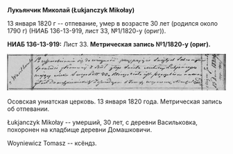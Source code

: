 **Лукьянчик Миколай (Łukjanczyk Mikołay)**

13 января 1820 г -- отпевание, умер в возрасте 30 лет (родился около
1790 г) (НИАБ 136-13-919, лист 33, №1/1820-у (ориг)).

**НИАБ 136-13-919:** Лист 33. **Метрическая запись №1/1820-у (ориг).**

![](./media/4e649c39b96fa17140c1be9f3e44da682902ad0b.png)

Осовская униатская церковь. 13 января 1820 года. Метрическая запись об
отпевании.

Łukjanczyk Mikołay -- умерший, 30 лет, с деревни Васильковка, похоронен
на кладбище деревни Домашковичи.

Woyniewicz Tomasz -- ксёндз.
